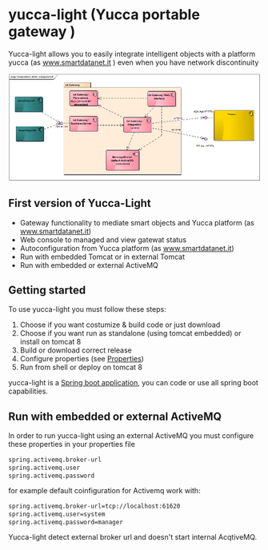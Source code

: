 yucca-light (Yucca portable gateway )
=============


Yucca-light allows you to easily integrate intelligent objects with a platform yucca (as www.smartdatanet.it ) even when you have network discontinuity


![yucca-light architecture](src/site/resources/images/gwiot_arch.png)

First version of Yucca-Light
----------------------------

* Gateway functionality to mediate smart objects and Yucca platform (as www.smartdatanet.it)
* Web console to managed and view gatewat status
* Autoconfiguration from Yucca platform (as www.smartdatanet.it)
* Run with embedded Tomcat or in external Tomcat
* Run with embedded or external ActiveMQ

Getting started
---------------

To use yucca-light you must follow these steps:

1. Choose if you want costumize & build code or just download
2. Choose if you want run as standalone (using tomcat embedded) or install on tomcat 8
3. Build or download correct release
4. Configure properties (see [Properties]( PROPERTIES.md))
5. Run from shell or deploy on tomcat 8

yucca-light is a [Spring boot application](http://projects.spring.io/spring-boot/), you can code or use all spring boot capabilities.

Run with embedded or external ActiveMQ
--------------------------------------

In order to run yucca-light using an external ActiveMQ you must configure these properties in your properties file
```
spring.activemq.broker-url
spring.activemq.user
spring.activemq.password
``` 

for example default coinfiguration for Activemq work with:
```
spring.activemq.broker-url=tcp://localhost:61620
spring.activemq.user=system
spring.activemq.password=manager
``` 

Yucca-light detect external broker url and doesn't start internal AcqtiveMQ.

